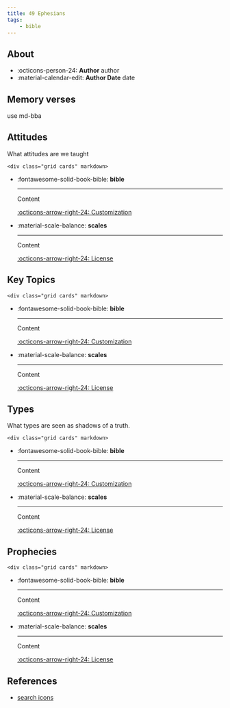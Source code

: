 ```yaml
---
title: 49 Ephesians
tags: 
    - bible
---
```


## About

<div class="grid cards" markdown>

- :octicons-person-24: __Author__ author
- :material-calendar-edit: __Author Date__ date

</div>

## Memory verses


use md-bba

## Attitudes

What attitudes are we taught

    <div class="grid cards" markdown>

-   :fontawesome-solid-book-bible: __bible__

    ---

    Content

    [:octicons-arrow-right-24: Customization](#)

-   :material-scale-balance: __scales__

    ---

    Content

    [:octicons-arrow-right-24: License](#)

</div>

## Key Topics

    <div class="grid cards" markdown>

-   :fontawesome-solid-book-bible: __bible__

    ---

    Content

    [:octicons-arrow-right-24: Customization](#)

-   :material-scale-balance: __scales__

    ---

    Content

    [:octicons-arrow-right-24: License](#)

</div>

## Types

What types are seen as shadows of a truth.

    <div class="grid cards" markdown>

-   :fontawesome-solid-book-bible: __bible__

    ---

    Content

    [:octicons-arrow-right-24: Customization](#)

-   :material-scale-balance: __scales__

    ---

    Content

    [:octicons-arrow-right-24: License](#)

</div>

## Prophecies

    <div class="grid cards" markdown>

-   :fontawesome-solid-book-bible: __bible__

    ---

    Content

    [:octicons-arrow-right-24: Customization](#)

-   :material-scale-balance: __scales__

    ---

    Content

    [:octicons-arrow-right-24: License](#)

</div>

## References

- [search icons](https://squidfunk.github.io/mkdocs-material/reference/icons-emojis/)